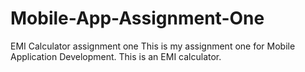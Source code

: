 # Mobile-App-Assignment-One
EMI Calculator assignment one
This is my assignment one for Mobile Application Development. This is an EMI calculator.

